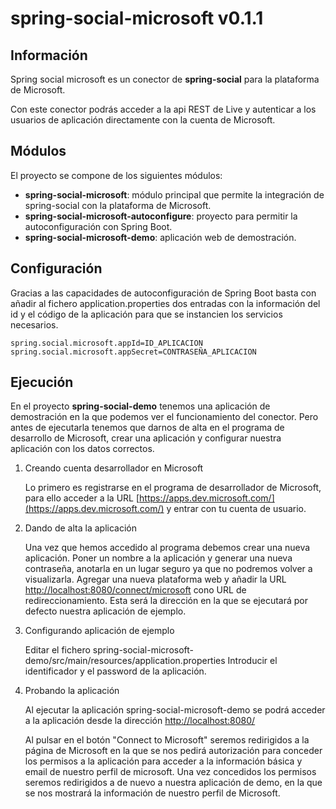 # spring-social-microsoft v0.1.1

## Información
Spring social microsoft es un conector de **spring-social** para la plataforma de Microsoft.

Con este conector podrás acceder a la api REST de Live y autenticar a los usuarios de aplicación directamente con la cuenta de Microsoft.

## Módulos
El proyecto se compone de los siguientes módulos:

- **spring-social-microsoft**: módulo principal que permite la integración de spring-social con la plataforma de Microsoft.
- **spring-social-microsoft-autoconfigure**: proyecto para permitir la autoconfiguración con Spring Boot.
- **spring-social-microsoft-demo**: aplicación web de demostración.


## Configuración
Gracias a las capacidades de autoconfiguración de Spring Boot basta con añadir al fichero application.properties dos entradas con la información del id y el código de la aplicación para que se instancien los servicios necesarios.

```
spring.social.microsoft.appId=ID_APLICACION
spring.social.microsoft.appSecret=CONTRASEÑA_APLICACION
```

## Ejecución
En el proyecto **spring-social-demo** tenemos una aplicación de demostración en la que podemos ver el funcionamiento del conector. Pero antes de ejecutarla tenemos que darnos de alta en el programa de desarrollo de Microsoft, crear una aplicación y configurar nuestra aplicación con los datos correctos.

1. Creando cuenta desarrollador en Microsoft

   Lo primero es registrarse en el programa de desarrollador de Microsoft, para ello acceder a la URL [https://apps.dev.microsoft.com/](https://apps.dev.microsoft.com/) y entrar con tu cuenta de usuario.

2. Dando de alta la aplicación

   Una vez que hemos accedido al programa debemos crear una nueva aplicación.
   Poner un nombre a la aplicación y generar una nueva contraseña, anotarla en un lugar seguro ya que no podremos volver a visualizarla.
   Agregar una nueva plataforma web y añadir la URL [http://localhost:8080/connect/microsoft](http://localhost:8080/connect/microsoft) cono URL de redireccionamiento. Esta será la dirección en la que se ejecutará por defecto nuestra aplicación de ejemplo.
   
3. Configurando aplicación de ejemplo

   Editar el fichero spring-social-microsoft-demo/src/main/resources/application.properties
   Introducir el identificador y el password de la aplicación.

4. Probando la aplicación

   Al ejecutar la aplicación spring-social-microsoft-demo se podrá acceder a la aplicación desde la dirección [http://localhost:8080/](http://localhost:8080/)
   
   Al pulsar en el botón "Connect to Microsoft" seremos redirigidos a la página de Microsoft en la que se nos pedirá autorización para conceder los permisos a la aplicación para acceder a la información básica y email de nuestro perfil de microsoft. Una vez concedidos los permisos seremos redirigidos a de nuevo a nuestra aplicación de demo, en la que se nos mostrará la información de nuestro perfil de Microsoft.